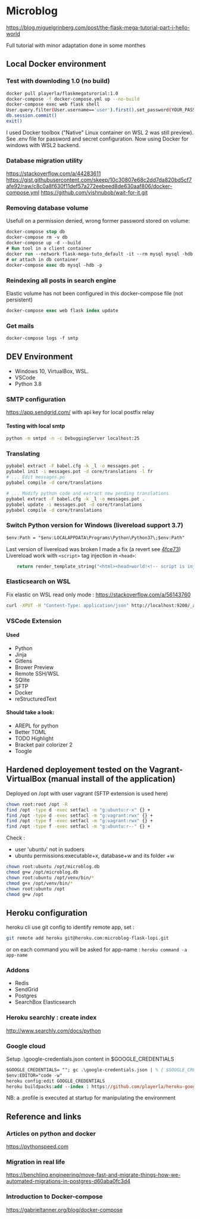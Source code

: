 # Microblog

https://blog.miguelgrinberg.com/post/the-flask-mega-tutorial-part-i-hello-world

Full tutorial with minor adaptation done in some monthes

## Local Docker environment

### Test with downloding 1.0 (no build)

```sh
docker pull playerla/flaskmegaturorial:1.0
docker-compose -f docker-compose.yml up --no-build
docker-compose exec web flask shell
User.query.filter(User.username=='user').first().set_password(YOUR_PASSWORD_HERE)
db.session.commit()
exit()
```

I used Docker toolbox ("Native" Linux container on WSL 2 was still preview). See .env file for password and secret configuration.
Now using Docker for windows with WSL2 backend.

### Database migration utility

https://stackoverflow.com/a/44283611
https://gist.githubusercontent.com/skeep/10c30807e68c2dd7da820bd5cf7afe92/raw/c8c0a8f630f11def57a272eebeed8de630aaf806/docker-compose.yml
https://github.com/vishnubob/wait-for-it.git

### Removing database volume

Usefull on a permission denied, wrong former password stored on volume:
```ps
docker-compose stop db
docker-compose rm -v db
docker-compose up -d --build
# Run tool in a client container
docker run --network flask-mega-tuto_default -it --rm mysql mysql -hdb -uroot -p
# or attach in db container
docker-compose exec db mysql -hdb -p
```

### Reindexing all posts in search engine

Elastic volume has not been configured in this docker-compose file (not persistent)

```ps
docker-compose exec web flask index update
```

### Get mails

```ps
docker-compose logs -f smtp
```

## DEV Environment

- Windows 10, VirtualBox, WSL.
- VSCode
- Python 3.8

### SMTP configuration

https://app.sendgrid.com/ with api key for local postfix relay

#### Testing with local smtp

```sh
python -m smtpd -n -c DebuggingServer localhost:25
```

### Translating

```sh
pybabel extract -F babel.cfg -k _l -o messages.pot .
pybabel init -i messages.pot -d core/translations -l fr
# ... Edit messages.po
pybabel compile -d core/translations
```
```sh
# ... Modify python code and extract new pending translations
pybabel extract -F babel.cfg -k _l -o messages.pot .
pybabel update -i messages.pot -d core/translations
pybabel compile -d core/translations
```

### Switch Python version for Windows (livereload support 3.7)

```ps
$env:Path = "$env:LOCALAPPDATA\Programs\Python\Python37\;$env:Path"
```
Last version of livereload was broken I made a fix (a revert see [4fce73](https://github.com/playerla/python-livereload/commit/4fce737d541478c51424387d7432db0a0c0577ac))
Livereload work with `<script>` tag injection in `<head>`: 
```py
    return render_template_string("<html><head>world!<!-- script is injected here--></head><html>")
```

### Elasticsearch on WSL

Fix elastic on WSL read only mode : https://stackoverflow.com/a/56143760

```bash
curl -XPUT -H "Content-Type: application/json" http://localhost:9200/_all/_settings -d '{"index.blocks.read_only_allow_delete": false}'
```

### VSCode Extension

#### Used

- Python
- Jinja
- Gitlens
- Brower Preview
- Remote SSH/WSL
- SQlite
- SFTP
- Docker
- reStructuredText

#### Should take a look: 

- AREPL for python
- Better TOML
- TODO Highlight
- Bracket pair colorizer 2
- Toogle

## Hardened deployement tested on the Vagrant-VirtualBox (manual install of the application)

Deployed on /opt with user vagrant (SFTP extension is used here)

```bash
chown root:root /opt -R
find /opt -type d -exec setfacl -m "g:ubuntu:r-x" {} +
find /opt -type d -exec setfacl -m "g:vagrant:rwx" {} +
find /opt -type f -exec setfacl -m "g:vagrant:rwx" {} +
find /opt -type f -exec setfacl -m "g:ubuntu:r--" {} +
```
Check :
- user 'ubuntu' not in sudoers
- ubuntu permissions:executable+x, database+w and its folder +w
```bash
chown root:ubuntu /opt/microblog.db
chmod g+w /opt/microblog.db
chown root:ubuntu /opt/venv/bin/*
chmod g+x /opt/venv/bin/*
chown root:ubuntu /opt
chmod g+w /opt
```

## Heroku configuration

heroku cli use git config to identify remote app, set :
```bash
git remote add heroku git@heroku.com:microblog-flask-lopi.git
```
or on each command you will be asked for app-name : `heroku command -a app-name`

### Addons

- Redis
- SendGrid
- Postgres
- SearchBox Elasticsearch

### Heroku searchly : create index

http://www.searchly.com/docs/python

### Google cloud

Setup .\google-credentials.json content in $GOOGLE_CREDENTIALS

```ps
$GOOGLE_CREDENTIALS= ""; gc .\google-credentials.json | % { $GOOGLE_CREDENTIALS += $_ };
$env:EDITOR="code -w"
heroku config:edit GOOGLE_CREDENTIALS
heroku buildpacks:add --index 1 https://github.com/playerla/heroku-google-application-credentials-buildpack.git
```

NB: a .profile is executed at startup for manipulating the environment

## Reference and links

### Articles on python and docker
https://pythonspeed.com 
### Migration in real life
https://benchling.engineering/move-fast-and-migrate-things-how-we-automated-migrations-in-postgres-d60aba0fc3d4
### Introduction to Docker-compose
https://gabrieltanner.org/blog/docker-compose